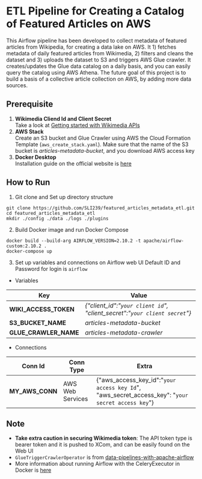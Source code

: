 # ETL Pipeline for Creating a Catalog of Featured Articles on AWS
This Airflow pipeline has been developed to collect metadata of featured articles from Wikipedia, for creating a data lake on AWS. It 1) fetches metadata of daily featured articles from Wikimedia, 2) filters and cleans the dataset and 3) uploads the dataset to S3 and triggers AWS Glue crawler. It creates/updates the Glue data catalog on a daily basis, and you can easily query the catalog using AWS Athena. The future goal of this project is to build a basis of a collective article collection on AWS, by adding more data sources.


## Prerequisite
1.  **Wikimedia Cliend Id and Client Secret**\
  Take a look at [Getting started with Wikimedia APIs](https://api.wikimedia.org/wiki/Getting_started_with_Wikimedia_APIs)
2.  **AWS Stack**\
  Create an S3 bucket and Glue Crawler using AWS the Cloud Formation Template (`aws_create_stack.yaml`). Make sure that the name of the S3 bucket is *articles-metadata-bucket*, and you download AWS access key
3.  **Docker Desktop**\
  Installation guide on the official website is [here](https://docs.docker.com/compose/install/)
   

## How to Run
1. Git clone and Set up directory structure
```
git clone https://github.com/SLI239/featured_articles_metadata_etl.git
cd featured_articles_metadata_etl
mkdir ./config ./data ./logs ./plugins
```
2. Build Docker image and run Docker Compose
```
docker build --build-arg AIRFLOW_VERSION=2.10.2 -t apache/airflow-custom:2.10.2 .
docker-compose up
```
3. Set up variables and connections on Airflow web UI
Default ID and Password for login is `airflow`

- Variables
  
| Key                     | Value   | 
| ----------------------- | ------- | 
|  **WIKI_ACCESS_TOKEN**  | *{"client_id":"`your client id`", "client_secret":"`your client secret`"}* | 
|  **S3_BUCKET_NAME**     | *articles-metadata-bucket*  | 
|  **GLUE_CRAWLER_NAME**  | *articles-metadata-crawler* | 

- Connections

| Conn Id            | Conn Type    | Extra        | 
| ----------------------- | ------- | ----------------------- | 
| **MY_AWS_CONN**    | AWS Web Services | {"aws_access_key_id":"`your access key Id`", "aws_secret_access_key": "`your secret access key`"} |


## Note
- **Take extra caution in securing Wikimedia token**: The API token type is bearer token and it is pushed to XCom, and can be easily found on the Web UI
- `GlueTriggerCrawlerOperator` is from [data-pipelines-with-apache-airflow](https://github.com/BasPH/data-pipelines-with-apache-airflow/blob/master/chapter16/dags/custom/operators.py)
- More information about running Airflow with the CeleryExecutor in Docker is [here](https://airflow.apache.org/docs/apache-airflow/stable/howto/docker-compose/index.html)


